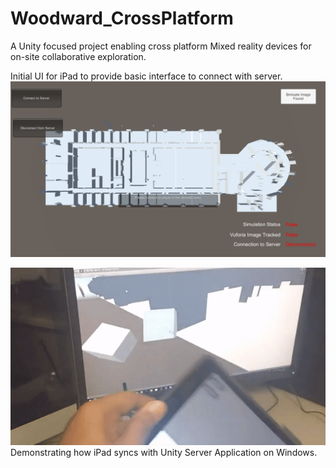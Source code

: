 # Woodward_CrossPlatform
A Unity focused project enabling cross platform Mixed reality devices for on-site collaborative exploration.

Initial UI for iPad to provide basic interface to connect with server.
<img src="https://github.com/ImmersiveAnalyticsUNCC/Woodward_CrossPlatform/blob/master/Screen%20Shot%202018-09-26%20at%2011.27.33%20PM.png"> 


<img src="https://github.com/ImmersiveAnalyticsUNCC/Woodward_CrossPlatform/blob/master/iPad-Server%20Syncing.gif">
Demonstrating how iPad syncs with Unity Server Application on Windows.

